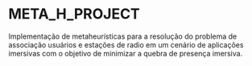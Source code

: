 # META_H_PROJECT
Implementação de metaheurísticas para a resolução do  problema de associação usuários e estações de radio em um cenário de aplicações imersivas com o objetivo de minimizar a quebra de presença imersiva.

